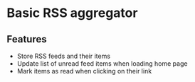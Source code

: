 # Basic RSS aggregator

## Features

- Store RSS feeds and their items
- Update list of unread feed items when loading home page
- Mark items as read when clicking on their link
